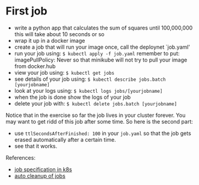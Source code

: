 # First job

* write a python app that calculates the sum of squares until 100,000,000
    this will take about 10 seconds or so
* wrap it up in a docker image
* create a job that will run your image once, call the deploynet `job.yaml'
* run your job using:
    `$ kubectl apply -f job.yaml`
    remember to put:
        imagePullPolicy: Never
    so that minikube will not try to pull your image from docker.hub
* view your job using:
    `$ kubectl get jobs`
* see details of your job using:
    `$ kubectl describe jobs.batch [yourjobname]`
* look at your logs using:
    `$ kubectl logs jobs/[yourjobname]`
* when the job is done show the logs of your job
* delete your job with:
    `$ kubectl delete jobs.batch [yourjobname]`

Notice that in the exercise so far the job lives in your cluster forever. You may want to get ridd of this
job after some time. So here is the second part:

* use `ttlSecondsAfterFinished: 100` in your `job.yaml` so that the job gets erased automatically after a certain time.
* see that it works.

References:
* [job specification in k8s](https://kubernetes.io/docs/concepts/workloads/controllers/job)
* [auto cleanup of jobs](https://kubernetes.io/docs/concepts/workloads/controllers/ttlafterfinished)
